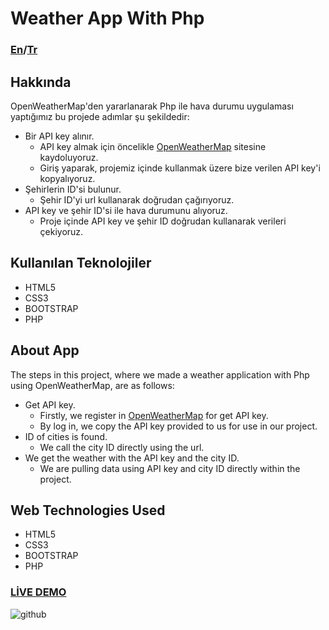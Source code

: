 # Weather App With Php

### [En](#about-app)/[Tr](#hakkında)

## Hakkında    
OpenWeatherMap'den yararlanarak Php ile hava durumu uygulaması yaptığımız bu projede adımlar şu şekildedir:
- Bir API key alınır.
  - API key almak için öncelikle [OpenWeatherMap](https://openweathermap.org/) sitesine kaydoluyoruz.
  - Giriş yaparak, projemiz içinde kullanmak üzere bize verilen API key'i kopyalıyoruz.
- Şehirlerin ID'si bulunur.
  - Şehir ID'yi url kullanarak doğrudan çağırıyoruz.
- API key ve şehir ID'si ile hava durumunu alıyoruz.
  - Proje içinde API key ve şehir ID doğrudan kullanarak verileri çekiyoruz.
  
## Kullanılan Teknolojiler
+ HTML5
+ CSS3
+ BOOTSTRAP
+ PHP

## About App 
The steps in this project, where we made a weather application with Php using OpenWeatherMap, are as follows:
- Get API key.
  - Firstly, we register in [OpenWeatherMap](https://openweathermap.org/) for get API key.
  - By log in, we copy the API key provided to us for use in our project.
- ID of cities is found.
  - We call the city ID directly using the url.
- We get the weather with the API key and the city ID.
  - We are pulling data using API key and city ID directly within the project.

## Web Technologies Used
+ HTML5
+ CSS3
+ BOOTSTRAP
+ PHP

### [LİVE DEMO](http://todolist29.epizy.com/)  
![github](https://user-images.githubusercontent.com/73248614/179760767-4c802efc-7d8f-4355-bb52-53b5334f77cd.jpg)

